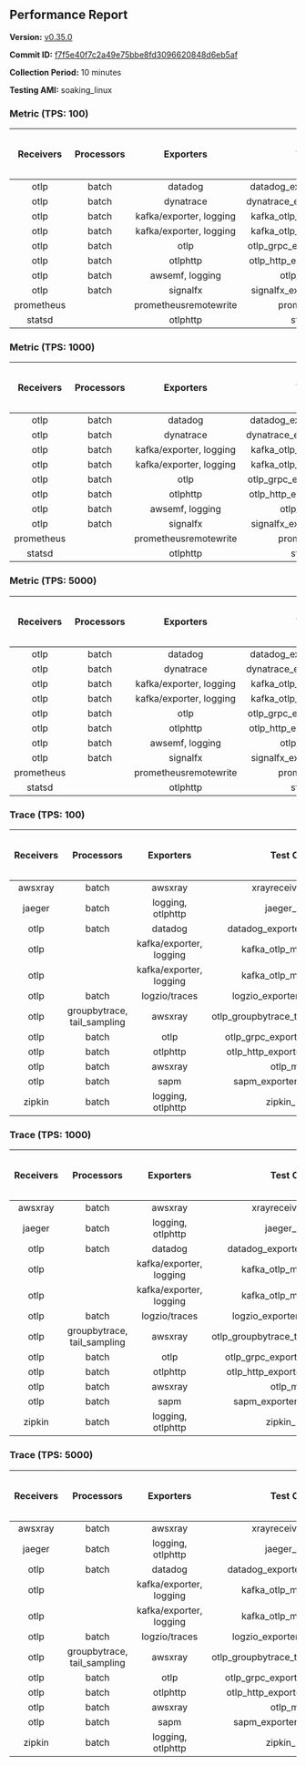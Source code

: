 ## Performance Report

**Version:** [v0.35.0](https://github.com/aws-observability/aws-otel-collector/releases/tag/v0.35.0)

**Commit ID:** [f7f5e40f7c2a49e75bbe8fd3096620848d6eb5af](https://github.com/aws-observability/aws-otel-collector/commit/f7f5e40f7c2a49e75bbe8fd3096620848d6eb5af)

**Collection Period:** 10 minutes

**Testing AMI:** soaking_linux


### Metric (TPS: 100)
| Receivers | Processors | Exporters | Test Case | Data Type | Instance Type | Avg CPU Usage (Percent) | Avg Memory Usage (Megabytes) | Max CPU Usage (Percent) | Max Memory Usage (Megabytes) |
|:---------:|:----------:|:---------:|:---------:|:---------:|:-------------:|:-----------------------:|:----------------------------:|:-----------------------:|:----------------------------:|
| otlp | batch | datadog | datadog_exporter_metric_mock | otlp | m5.2xlarge | 0.05 | 81.42 | 0.20 | 82.60 |
| otlp | batch | dynatrace | dynatrace_exporter_metric_mock | otlp | m5.2xlarge | 0.03 | 79.58 | 0.20 | 80.28 |
| otlp | batch | kafka/exporter, logging | kafka_otlp_metric_mock_2_8_1 | otlp | m5.2xlarge | 0.16 | 85.69 | 0.30 | 86.34 |
| otlp | batch | kafka/exporter, logging | kafka_otlp_metric_mock_3_2_0 | otlp | m5.2xlarge | 0.06 | 85.42 | 0.30 | 85.91 |
| otlp | batch | otlp | otlp_grpc_exporter_metric_mock | otlp | m5.2xlarge | 0.05 | 80.32 | 0.20 | 81.59 |
| otlp | batch | otlphttp | otlp_http_exporter_metric_mock | otlp | m5.2xlarge | 0.05 | 82.98 | 0.20 | 83.87 |
| otlp | batch | awsemf, logging | otlp_metric_mock | otlp | m5.2xlarge | 0.04 | 80.48 | 0.20 | 81.33 |
| otlp | batch | signalfx | signalfx_exporter_metric_mock | otlp | m5.2xlarge | 0.04 | 79.68 | 0.20 | 80.68 |
| prometheus |  | prometheusremotewrite | prometheus_mock | prometheus | m5.2xlarge | 0.07 | 104.53 | 0.20 | 107.32 |
| statsd |  | otlphttp | statsd_mock | statsd | m5.2xlarge | 0.01 | 79.67 | 0.10 | 80.63 |

### Metric (TPS: 1000)
| Receivers | Processors | Exporters | Test Case | Data Type | Instance Type | Avg CPU Usage (Percent) | Avg Memory Usage (Megabytes) | Max CPU Usage (Percent) | Max Memory Usage (Megabytes) |
|:---------:|:----------:|:---------:|:---------:|:---------:|:-------------:|:-----------------------:|:----------------------------:|:-----------------------:|:----------------------------:|
| otlp | batch | datadog | datadog_exporter_metric_mock | otlp | m5.2xlarge | 0.05 | 82.13 | 0.20 | 83.51 |
| otlp | batch | dynatrace | dynatrace_exporter_metric_mock | otlp | m5.2xlarge | 0.04 | 79.92 | 0.20 | 80.72 |
| otlp | batch | kafka/exporter, logging | kafka_otlp_metric_mock_2_8_1 | otlp | m5.2xlarge | 0.05 | 86.26 | 0.20 | 86.86 |
| otlp | batch | kafka/exporter, logging | kafka_otlp_metric_mock_3_2_0 | otlp | m5.2xlarge | 0.05 | 83.13 | 0.20 | 83.73 |
| otlp | batch | otlp | otlp_grpc_exporter_metric_mock | otlp | m5.2xlarge | 0.04 | 81.06 | 0.10 | 82.13 |
| otlp | batch | otlphttp | otlp_http_exporter_metric_mock | otlp | m5.2xlarge | 0.04 | 79.89 | 0.20 | 80.78 |
| otlp | batch | awsemf, logging | otlp_metric_mock | otlp | m5.2xlarge | 0.03 | 81.31 | 0.20 | 81.89 |
| otlp | batch | signalfx | signalfx_exporter_metric_mock | otlp | m5.2xlarge | 0.05 | 79.43 | 0.20 | 80.14 |
| prometheus |  | prometheusremotewrite | prometheus_mock | prometheus | m5.2xlarge | 0.66 | 129.47 | 1.40 | 140.05 |
| statsd |  | otlphttp | statsd_mock | statsd | m5.2xlarge | 0.01 | 79.72 | 0.10 | 80.38 |

### Metric (TPS: 5000)
| Receivers | Processors | Exporters | Test Case | Data Type | Instance Type | Avg CPU Usage (Percent) | Avg Memory Usage (Megabytes) | Max CPU Usage (Percent) | Max Memory Usage (Megabytes) |
|:---------:|:----------:|:---------:|:---------:|:---------:|:-------------:|:-----------------------:|:----------------------------:|:-----------------------:|:----------------------------:|
| otlp | batch | datadog | datadog_exporter_metric_mock | otlp | m5.2xlarge | 0.05 | 84.06 | 0.20 | 85.18 |
| otlp | batch | dynatrace | dynatrace_exporter_metric_mock | otlp | m5.2xlarge | 0.04 | 80.97 | 0.20 | 81.89 |
| otlp | batch | kafka/exporter, logging | kafka_otlp_metric_mock_2_8_1 | otlp | m5.2xlarge | 0.05 | 85.03 | 0.20 | 85.33 |
| otlp | batch | kafka/exporter, logging | kafka_otlp_metric_mock_3_2_0 | otlp | m5.2xlarge | 0.18 | 85.31 | 0.40 | 86.45 |
| otlp | batch | otlp | otlp_grpc_exporter_metric_mock | otlp | m5.2xlarge | 0.04 | 80.75 | 0.20 | 81.95 |
| otlp | batch | otlphttp | otlp_http_exporter_metric_mock | otlp | m5.2xlarge | 0.04 | 79.76 | 0.20 | 80.36 |
| otlp | batch | awsemf, logging | otlp_metric_mock | otlp | m5.2xlarge | 0.04 | 80.48 | 0.10 | 81.44 |
| otlp | batch | signalfx | signalfx_exporter_metric_mock | otlp | m5.2xlarge | 0.04 | 81.15 | 0.20 | 82.19 |
| prometheus |  | prometheusremotewrite | prometheus_mock | prometheus | m5.2xlarge | 4.29 | 250.80 | 7.40 | 280.78 |
| statsd |  | otlphttp | statsd_mock | statsd | m5.2xlarge | 0.01 | 78.99 | 0.10 | 79.84 |

### Trace (TPS: 100)
| Receivers | Processors | Exporters | Test Case | Data Type | Instance Type | Avg CPU Usage (Percent) | Avg Memory Usage (Megabytes) | Max CPU Usage (Percent) | Max Memory Usage (Megabytes) |
|:---------:|:----------:|:---------:|:---------:|:---------:|:-------------:|:-----------------------:|:----------------------------:|:-----------------------:|:----------------------------:|
| awsxray | batch | awsxray | xrayreceiver_mock | xray | m5.2xlarge | 3.55 | 106.14 | 4.00 | 107.10 |
| jaeger | batch | logging, otlphttp | jaeger_mock | jaeger | m5.2xlarge | 2.76 | 118.67 | 15.50 | 121.46 |
| otlp | batch | datadog | datadog_exporter_trace_mock | otlp | m5.2xlarge | 4.69 | 113.63 | 5.10 | 115.41 |
| otlp |  | kafka/exporter, logging | kafka_otlp_mock_2_8_1 | otlp | m5.2xlarge | 30.36 | 164.88 | 39.70 | 219.77 |
| otlp |  | kafka/exporter, logging | kafka_otlp_mock_3_2_0 | otlp | m5.2xlarge | 32.40 | 172.74 | 42.70 | 200.79 |
| otlp | batch | logzio/traces | logzio_exporter_trace_mock | otlp | m5.2xlarge | 3.41 | 115.22 | 3.70 | 117.28 |
| otlp | groupbytrace, tail_sampling | awsxray | otlp_groupbytrace_tailsampling_mock | otlp | m5.2xlarge | 5.98 | 126.23 | 6.60 | 144.81 |
| otlp | batch | otlp | otlp_grpc_exporter_trace_mock | otlp | m5.2xlarge | 3.28 | 138.08 | 3.80 | 145.20 |
| otlp | batch | otlphttp | otlp_http_exporter_trace_mock | otlp | m5.2xlarge | 4.41 | 113.33 | 4.70 | 115.16 |
| otlp | batch | awsxray | otlp_mock | otlp | m5.2xlarge | 3.60 | 104.73 | 3.80 | 105.78 |
| otlp | batch | sapm | sapm_exporter_trace_mock | otlp | m5.2xlarge | 3.24 | 116.60 | 3.50 | 117.20 |
| zipkin | batch | logging, otlphttp | zipkin_mock | zipkin | m5.2xlarge | 3.96 | 113.66 | 16.00 | 117.09 |

### Trace (TPS: 1000)
| Receivers | Processors | Exporters | Test Case | Data Type | Instance Type | Avg CPU Usage (Percent) | Avg Memory Usage (Megabytes) | Max CPU Usage (Percent) | Max Memory Usage (Megabytes) |
|:---------:|:----------:|:---------:|:---------:|:---------:|:-------------:|:-----------------------:|:----------------------------:|:-----------------------:|:----------------------------:|
| awsxray | batch | awsxray | xrayreceiver_mock | xray | m5.2xlarge | 17.79 | 113.66 | 18.50 | 115.03 |
| jaeger | batch | logging, otlphttp | jaeger_mock | jaeger | m5.2xlarge | 25.03 | 204.03 | 44.00 | 229.14 |
| otlp | batch | datadog | datadog_exporter_trace_mock | otlp | m5.2xlarge | 30.04 | 118.49 | 30.80 | 121.66 |
| otlp |  | kafka/exporter, logging | kafka_otlp_mock_2_8_1 | otlp | m5.2xlarge | 48.22 | 110.40 | 55.40 | 111.38 |
| otlp |  | kafka/exporter, logging | kafka_otlp_mock_3_2_0 | otlp | m5.2xlarge | 49.71 | 111.65 | 57.50 | 112.20 |
| otlp | batch | logzio/traces | logzio_exporter_trace_mock | otlp | m5.2xlarge | 28.14 | 112.79 | 29.10 | 114.63 |
| otlp | groupbytrace, tail_sampling | awsxray | otlp_groupbytrace_tailsampling_mock | otlp | m5.2xlarge | 47.01 | 164.28 | 48.50 | 168.97 |
| otlp | batch | otlp | otlp_grpc_exporter_trace_mock | otlp | m5.2xlarge | 26.70 | 483.18 | 33.90 | 534.53 |
| otlp | batch | otlphttp | otlp_http_exporter_trace_mock | otlp | m5.2xlarge | 25.19 | 111.95 | 26.00 | 114.34 |
| otlp | batch | awsxray | otlp_mock | otlp | m5.2xlarge | 28.14 | 113.06 | 29.30 | 113.77 |
| otlp | batch | sapm | sapm_exporter_trace_mock | otlp | m5.2xlarge | 24.76 | 118.96 | 25.30 | 119.43 |
| zipkin | batch | logging, otlphttp | zipkin_mock | zipkin | m5.2xlarge | 32.19 | 311.27 | 45.80 | 405.29 |

### Trace (TPS: 5000)
| Receivers | Processors | Exporters | Test Case | Data Type | Instance Type | Avg CPU Usage (Percent) | Avg Memory Usage (Megabytes) | Max CPU Usage (Percent) | Max Memory Usage (Megabytes) |
|:---------:|:----------:|:---------:|:---------:|:---------:|:-------------:|:-----------------------:|:----------------------------:|:-----------------------:|:----------------------------:|
| awsxray | batch | awsxray | xrayreceiver_mock | xray | m5.2xlarge | 25.24 | 118.47 | 26.90 | 124.91 |
| jaeger | batch | logging, otlphttp | jaeger_mock | jaeger | m5.2xlarge | 23.27 | 214.43 | 40.00 | 237.34 |
| otlp | batch | datadog | datadog_exporter_trace_mock | otlp | m5.2xlarge | 112.72 | 121.36 | 121.19 | 126.20 |
| otlp |  | kafka/exporter, logging | kafka_otlp_mock_2_8_1 | otlp | m5.2xlarge | 190.70 | 7921.92 | 331.58 | 14399.65 |
| otlp |  | kafka/exporter, logging | kafka_otlp_mock_3_2_0 | otlp | m5.2xlarge | 186.09 | 7405.30 | 315.79 | 13660.23 |
| otlp | batch | logzio/traces | logzio_exporter_trace_mock | otlp | m5.2xlarge | 101.32 | 112.66 | 110.60 | 115.39 |
| otlp | groupbytrace, tail_sampling | awsxray | otlp_groupbytrace_tailsampling_mock | otlp | m5.2xlarge | 188.13 | 211.77 | 196.10 | 216.06 |
| otlp | batch | otlp | otlp_grpc_exporter_trace_mock | otlp | m5.2xlarge | 102.00 | 2002.93 | 122.90 | 2252.57 |
| otlp | batch | otlphttp | otlp_http_exporter_trace_mock | otlp | m5.2xlarge | 92.02 | 111.86 | 96.10 | 113.68 |
| otlp | batch | awsxray | otlp_mock | otlp | m5.2xlarge | 117.64 | 18471.69 | 415.11 | 30986.26 |
| otlp | batch | sapm | sapm_exporter_trace_mock | otlp | m5.2xlarge | 97.73 | 124.46 | 106.10 | 125.85 |
| zipkin | batch | logging, otlphttp | zipkin_mock | zipkin | m5.2xlarge | 32.44 | 399.46 | 53.60 | 476.39 |
